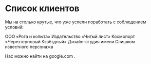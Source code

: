 # Список клиентов

Мы на столько крутые, что уже успели поработать с соблюдением условий:
   
   ООО «Рога и копыта»
   Издательство «Читый лист»
   Космопорт «Черезтерновый Кзвёздный»
   Дизайн-студия имени Слишком известного персонажа

Нас можно найти на google.com .   